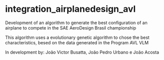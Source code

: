 # integration_airplanedesign_avl

 Development of an algorithm to generate the best configuration of an airplane to compete in the SAE AeroDesign Brasil championship

 This algorithm uses a evolutionary genetic algorithm to chose the best characteristics, besed on the data generated in the Program AVL VLM

 In development by: João Victor Busatta, João Pedro Urbano e João Acosta
